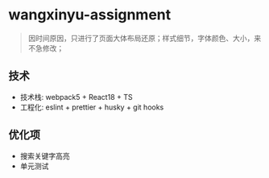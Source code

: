 # wangxinyu-assignment

> 因时间原因，只进行了页面大体布局还原；样式细节，字体颜色、大小，来不急修改；

## 技术
- 技术栈: webpack5 + React18 + TS
- 工程化: eslint + prettier + husky + git hooks

## 优化项
- 搜索关键字高亮
- 单元测试
